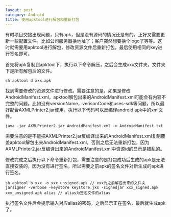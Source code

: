 ```yaml
---
layout: post
category: Android
title: 使用apktool进行解包和重新打包
---
```


有时项目交接出现问题，只有apk，但是没有源码的情况还是有的。正好又需要更新一些配置文件。比如公司服务器换地址了；客户突然想要换个logo了等等。这时就需要用apktool进行解包，修改资源文件后重新打包，最后使用相同的key进行签名即可。

<!-- more -->

首先将apk复制到apktool下，执行以下命令解压，之后会生成xxx文件夹，文件夹下是所有解包后的文件。

``` shell
sh apktool d xxx.apk
```

找到需要修改的资源文件进行修改。需要注意的是，如果是修改AndroidManifest.xml，apktool解包出来的AndroidManifest.xml可能会有内容不完整的问题。比如没有versionName，verisonCode和uses-sdk等问题，所以最好配合AXMLPrinter2.jar使用，执行以下代码可以反编译android apk中的xml文件。

``` shell
java -jar AXMLPrinter2.jar AndroidManifest.xml -> AndroidManifest.txt
```

需要注意的是不能把AXMLPrinter2.jar反编译出来的AndroidManifest.xml复制覆盖apktool解包出来AndroidManifest.xml，否则之后无法重新打包，因为AXMLPrinter2.jar反编译出来的AndroidManifest.xml中资源id的显示是错乱的。  

修改完成之后执行以下命令重新打包，需要注意的是打包成功后生成的apk是无法直接安装的，因为没有进行签名，所以需要之前apk的签名文件对新生成的apk进行签名。

``` shell
sh apktool b xxx -o xxx_unsigned.apk // xxx为之前解包出来的文件夹
jarsigner -verbose -keystore keystore.jks -signedjar xxx_signed.apk xxx_unsigned.apk alias // alias为签名文件的alias
```

执行签名文件后会提示输入对应alias的密码，之后显示正在签名，最后就生成apk了。

